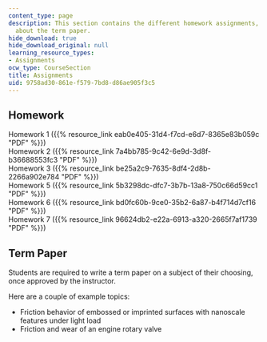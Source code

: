 ```yaml
---
content_type: page
description: This section contains the different homework assignments, and a few guidelines
  about the term paper.
hide_download: true
hide_download_original: null
learning_resource_types:
- Assignments
ocw_type: CourseSection
title: Assignments
uid: 9758ad30-861e-f579-7bd8-d86ae905f3c5
---
```


Homework
--------

Homework 1 ({{% resource_link eab0e405-31d4-f7cd-e6d7-8365e83b059c "PDF" %}})  
Homework 2 ({{% resource_link 7a4bb785-9c42-6e9d-3d8f-b36688553fc3 "PDF" %}})  
Homework 3 ({{% resource_link be25a2c9-7635-8df4-2d8b-2266a902e784 "PDF" %}})  
Homework 5 ({{% resource_link 5b3298dc-dfc7-3b7b-13a8-750c66d59cc1 "PDF" %}})  
Homework 6 ({{% resource_link bd0fc60b-9ce0-35b2-6a87-b4f714d7cf16 "PDF" %}})  
Homework 7 ({{% resource_link 96624db2-e22a-6913-a320-2665f7af1739 "PDF" %}})

Term Paper
----------

Students are required to write a term paper on a subject of their choosing, once approved by the instructor.

Here are a couple of example topics:

*   Friction behavior of embossed or imprinted surfaces with nanoscale features under light load
*   Friction and wear of an engine rotary valve